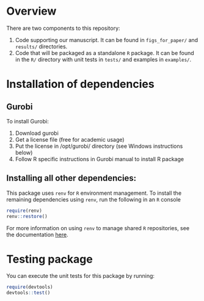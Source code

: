 # Overview
There are two components to this repository:

1. Code supporting our manuscript. It can be found in `figs_for_paper/` and `results/` directories.
2. Code that will be packaged as a standalone `R` package. It can be found in the `R/` directory with unit tests in `tests/` and examples in `examples/`.

# Installation of dependencies

## Gurobi
To install Gurobi:

1. Download gurobi
2. Get a license file (free for academic usage)
3. Put the license in /opt/gurobi/ directory (see Windows instructions below)
4. Follow R specific instructions in Gurobi manual to install R package


## Installing all other dependencies:
This package uses `renv` for `R` environment management. To install the remaining dependencies using `renv`, run the following in an `R` console
```R
require(renv)
renv::restore()
```
For more information on using `renv` to manage shared `R` repositories, see the documentation [here](https://rstudio.github.io/renv/articles/collaborating.html).


# Testing package

You can execute the unit tests for this package by running:
```R
require(devtools)
devtools::test()
```